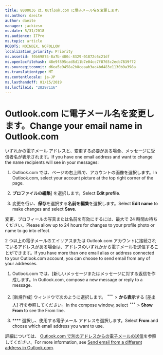 ```yaml
---
title: 8000036 は、Outlook.com に電子メール名を変更します。
ms.author: daeite
author: daeite
manager: jackiesm
ms.date: 5/31/2018
ms.audience: ITPro
ms.topic: article
ROBOTS: NOINDEX, NOFOLLOW
localization_priority: Priority
ms.assetid: f0b69874-8a7b-480c-8329-01872c6c21df
ms.openlocfilehash: 48e9f895cad8d11b7e04cc7f8765c2ecb7839f72
ms.sourcegitcommit: d6ea5e9458a2b8ceaab3ac4bd483e1130b9a398a
ms.translationtype: MT
ms.contentlocale: ja-JP
ms.lasthandoff: 01/15/2019
ms.locfileid: "28297116"
---
```

# <a name="change-your-email-name-in-outlookcom"></a><span data-ttu-id="3b550-102">Outlook.com に電子メール名を変更します。</span><span class="sxs-lookup"><span data-stu-id="3b550-102">Change your email name in Outlook.com</span></span>

<span data-ttu-id="3b550-103">いずれかの電子メール アドレスと、変更する必要がある場合、メッセージに受信者名が表示されます。</span><span class="sxs-lookup"><span data-stu-id="3b550-103">If you have one email address and want to change the name recipients will see in your messages:</span></span>
  
1. <span data-ttu-id="3b550-104">Outlook.com では、ページの右上隅で、アカウントの画像を選択します。</span><span class="sxs-lookup"><span data-stu-id="3b550-104">In Outlook.com, select your account picture at the top right corner of the page.</span></span>
    
2. <span data-ttu-id="3b550-105">**プロファイルの編集**] を選択します。</span><span class="sxs-lookup"><span data-stu-id="3b550-105">Select **Edit profile**.</span></span> 
    
3. <span data-ttu-id="3b550-106">変更を行い、**保存**を選択する**名前を編集**を選択します。</span><span class="sxs-lookup"><span data-stu-id="3b550-106">Select **Edit name** to make changes and select **Save**.</span></span> 
    
<span data-ttu-id="3b550-107">変更、プロフィールの写真または名前を有効にするには、最大で 24 時間お待ちください。</span><span class="sxs-lookup"><span data-stu-id="3b550-107">Please allow up to 24 hours for changes to your profile photo or name to go into effect.</span></span>
  
<span data-ttu-id="3b550-108">2 つ以上の電子メールのエイリアスまたは Outlook.com アカウントに接続されているアドレスがある場合は、アドレスのいずれかから電子メールを送信することができます。</span><span class="sxs-lookup"><span data-stu-id="3b550-108">If you have more than one email alias or address connected to your Outlook.com account, you can choose to send email from any of your addresses.</span></span>
  
1. <span data-ttu-id="3b550-109">Outlook.com では、[新しいメッセージまたはメッセージに対する返信を作成します。</span><span class="sxs-lookup"><span data-stu-id="3b550-109">In Outlook.com, compose a new message or reply to a message.</span></span>
    
2. <span data-ttu-id="3b550-p101">[新規作成] ウィンドウで次のように選択します。 ![、複数のグループ アクションのアイコンです。](media/b97ea7cd-eeb0-49c5-a564-7ca2d2e33909.png) \> **から表示**する [差出人] 行を参照してください。</span><span class="sxs-lookup"><span data-stu-id="3b550-p101">In the compose window, select ![The More group actions icon.](media/b97ea7cd-eeb0-49c5-a564-7ca2d2e33909.png) \> **Show From** to see the From line.</span></span> 
    
3. <span data-ttu-id="3b550-112">\*\*\*\* 選択し、使用する電子メール アドレスを選択します。</span><span class="sxs-lookup"><span data-stu-id="3b550-112">Select **From** and choose which email address you want to use.</span></span> 
    
<span data-ttu-id="3b550-113">詳細については、 [Outlook.com で別のアドレスからの電子メールの送信](https://go.microsoft.com/fwlink/p/?linkid=2001701&amp;clcid=0x409)を参照してください。</span><span class="sxs-lookup"><span data-stu-id="3b550-113">For more information, see [Send email from a different address in Outlook.com](https://go.microsoft.com/fwlink/p/?linkid=2001701&amp;clcid=0x409).</span></span>
  

